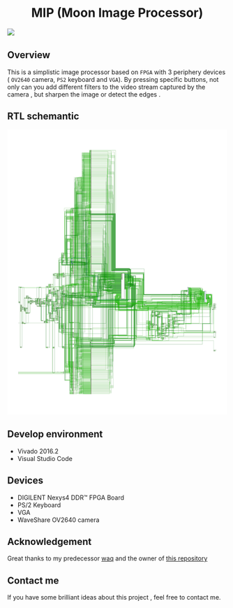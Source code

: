 <!--
 * @Author: Kaixu Chen   Moondok
 * @Date: 2023-02-15 20:09:20
 * @LastEditTime: 2023-02-19 13:38:35
 * @Description: 
-->
# <center> MIP (Moon Image Processor)

 <img src="https://img.shields.io/badge/powered by-ddl-brightgreen" >  

## Overview

This is a simplistic image processor based on ```FPGA``` with 3 periphery devices ( ```OV2640``` camera, ```PS2``` keyboard and ```VGA```). By pressing specific buttons, not only can you add different filters to the video stream captured by the camera , but sharpen the image or detect the edges .

## RTL schemantic

![](./schematic.jpg)

## Develop environment

+ Vivado 2016.2
+ Visual Studio Code

## Devices

+ DIGILENT Nexys4 DDR™ FPGA Board
+ PS/2 Keyboard
+ VGA
+ WaveShare OV2640 camera

## Acknowledgement

Great thanks to my predecessor [waq](https://github.com/wswaq) and the owner of [this repository](https://github.com/pengchengwei54610/Digital-Logic-BIG-HW)

## Contact me

If you have some brilliant ideas about this project , feel free to contact me.







